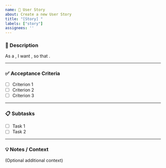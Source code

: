 ```yaml
---
name: 🧩 User Story
about: Create a new User Story
title: "[Story] "
labels: ["story"]
assignees: ''
---
```


### 🧠 Description
As a **<role>**, I want **<goal>**, so that **<benefit>**.

---

### ✅ Acceptance Criteria
- [ ] Criterion 1
- [ ] Criterion 2
- [ ] Criterion 3

---

### 📋 Subtasks
- [ ] Task 1
- [ ] Task 2

---

### 💡 Notes / Context
(Optional additional context)